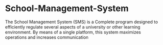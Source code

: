 # School-Management-System
The School Management System (SMS) is a Complete program designed to efficiently regulate several aspects of a university or other learning environment. By means of a single platform, this system maximizes operations and increases communication
